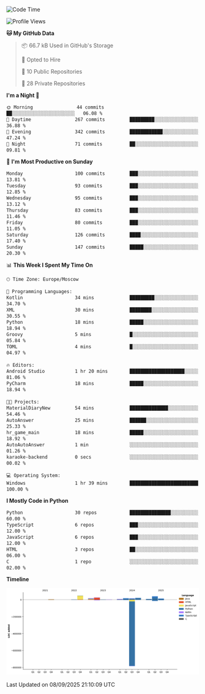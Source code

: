 <!--START_SECTION:waka-->
![Code Time](http://img.shields.io/badge/Code%20Time-811%20hrs%2031%20mins-blue)

![Profile Views](http://img.shields.io/badge/Profile%20Views-2-blue)

**🐱 My GitHub Data** 

> 📦 66.7 kB Used in GitHub's Storage 
 > 
> 💼 Opted to Hire
 > 
> 📜 10 Public Repositories 
 > 
> 🔑 28 Private Repositories 
 > 
**I'm a Night 🦉** 

```text
🌞 Morning                44 commits          ██░░░░░░░░░░░░░░░░░░░░░░░   06.08 % 
🌆 Daytime                267 commits         █████████░░░░░░░░░░░░░░░░   36.88 % 
🌃 Evening                342 commits         ████████████░░░░░░░░░░░░░   47.24 % 
🌙 Night                  71 commits          ██░░░░░░░░░░░░░░░░░░░░░░░   09.81 % 
```
📅 **I'm Most Productive on Sunday** 

```text
Monday                   100 commits         ███░░░░░░░░░░░░░░░░░░░░░░   13.81 % 
Tuesday                  93 commits          ███░░░░░░░░░░░░░░░░░░░░░░   12.85 % 
Wednesday                95 commits          ███░░░░░░░░░░░░░░░░░░░░░░   13.12 % 
Thursday                 83 commits          ███░░░░░░░░░░░░░░░░░░░░░░   11.46 % 
Friday                   80 commits          ███░░░░░░░░░░░░░░░░░░░░░░   11.05 % 
Saturday                 126 commits         ████░░░░░░░░░░░░░░░░░░░░░   17.40 % 
Sunday                   147 commits         █████░░░░░░░░░░░░░░░░░░░░   20.30 % 
```


📊 **This Week I Spent My Time On** 

```text
🕑︎ Time Zone: Europe/Moscow

💬 Programming Languages: 
Kotlin                   34 mins             █████████░░░░░░░░░░░░░░░░   34.70 % 
XML                      30 mins             ████████░░░░░░░░░░░░░░░░░   30.55 % 
Python                   18 mins             █████░░░░░░░░░░░░░░░░░░░░   18.94 % 
Groovy                   5 mins              █░░░░░░░░░░░░░░░░░░░░░░░░   05.84 % 
TOML                     4 mins              █░░░░░░░░░░░░░░░░░░░░░░░░   04.97 % 

🔥 Editors: 
Android Studio           1 hr 20 mins        ████████████████████░░░░░   81.06 % 
PyCharm                  18 mins             █████░░░░░░░░░░░░░░░░░░░░   18.94 % 

🐱‍💻 Projects: 
MaterialDiaryNew         54 mins             ██████████████░░░░░░░░░░░   54.46 % 
AutoAnswer               25 mins             ██████░░░░░░░░░░░░░░░░░░░   25.33 % 
hr_game_main             18 mins             █████░░░░░░░░░░░░░░░░░░░░   18.92 % 
AutoAutoAnswer           1 min               ░░░░░░░░░░░░░░░░░░░░░░░░░   01.26 % 
karaoke-backend          0 secs              ░░░░░░░░░░░░░░░░░░░░░░░░░   00.02 % 

💻 Operating System: 
Windows                  1 hr 39 mins        █████████████████████████   100.00 % 
```

**I Mostly Code in Python** 

```text
Python                   30 repos            ███████████████░░░░░░░░░░   60.00 % 
TypeScript               6 repos             ███░░░░░░░░░░░░░░░░░░░░░░   12.00 % 
JavaScript               6 repos             ███░░░░░░░░░░░░░░░░░░░░░░   12.00 % 
HTML                     3 repos             ██░░░░░░░░░░░░░░░░░░░░░░░   06.00 % 
C                        1 repo              ░░░░░░░░░░░░░░░░░░░░░░░░░   02.00 % 
```



**Timeline**

![Lines of Code chart](https://raw.githubusercontent.com/adlemx/adlemx/main/assets/bar_graph.png)


 Last Updated on 08/09/2025 21:10:09 UTC
<!--END_SECTION:waka-->
